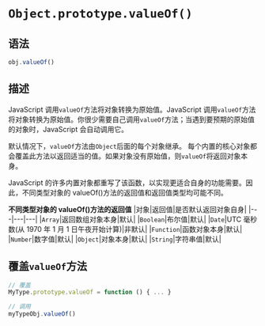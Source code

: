# `Object.prototype.valueOf()`

## 语法

```js
obj.valueOf()
```

## 描述

JavaScript 调用`valueOf`方法将对象转换为原始值。JavaScript 调用`valueOf`方法将对象转换为原始值。你很少需要自己调用`valueOf`方法；当遇到要预期的原始值的对象时，JavaScript 会自动调用它。

默认情况下，`valueOf`方法由`Object`后面的每个对象继承。 每个内置的核心对象都会覆盖此方法以返回适当的值。如果对象没有原始值，则`valueOf`将返回对象本身。

JavaScript 的许多内置对象都重写了该函数，以实现更适合自身的功能需要。因此，不同类型对象的 valueOf()方法的返回值和返回值类型均可能不同。

**不同类型对象的 valueOf()方法的返回值**
|对象|返回值|是否默认返回对象自身|
|---|---|---|
|`Array`|返回数组对象本身|默认|
|`Boolean`|布尔值|默认|
|`Date`|UTC 毫秒数(从 1970 年 1 月 1 日午夜开始计算)|非默认|
|`Function`|函数对象本身|默认|
|`Number`|数字值|默认|
|`Object`|对象本身|默认|
|`String`|字符串值|默认|

## 覆盖`valueOf`方法
```js
// 覆盖
MyType.prototype.valueOf = function () { ... }

// 调用
myTypeObj.valueOf()
```